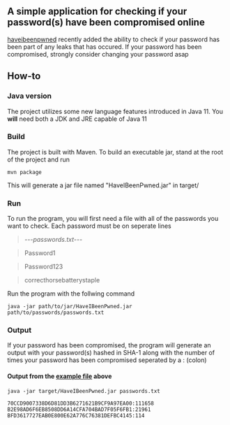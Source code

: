 ## A simple application for checking if your password(s) have been compromised online

[haveibeenpwned](https://haveibeenpwned.com) recently added the ability to check if your password has been part of any leaks that has occured. If your password has been compromised, strongly consider changing your password asap

## How-to
### Java version
The project utilizes some new language features introduced in Java 11. You **will** need both a JDK and JRE capable of Java 11

### Build
The project is built with Maven. To build an executable jar, stand at the root of the project and run

```
mvn package
```

This will generate a jar file named "HaveIBeenPwned.jar" in target/

### Run
To run the program, you will first need a file with all of the passwords you want to check. Each password must be on seperate lines
> ---*passwords.txt*---

> Password1

> Password123

> correcthorsebatterystaple

Run the program with the follwing command

```
java -jar path/to/jar/HaveIBeenPwned.jar path/to/passwords/passwords.txt
```

### Output
If your password has been compromised, the program will generate an output with your password(s) hashed in SHA-1 along with the number of times your password has been compromised seperated by a : (colon)
#### Output from the [example file](#run) above
```
java -jar target/HaveIBeenPwned.jar passwords.txt 

70CCD9007338D6D81DD3B6271621B9CF9A97EA00:111658
B2E98AD6F6EB8508DD6A14CFA704BAD7F05F6FB1:21961
BFD3617727EAB0E800E62A776C76381DEFBC4145:114

```